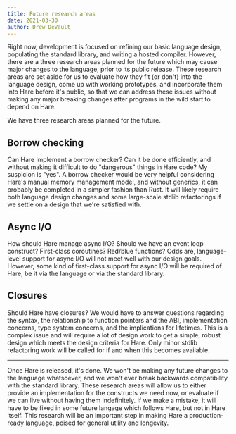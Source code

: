 ```yaml
---
title: Future research areas
date: 2021-03-30
author: Drew DeVault
---
```


Right now, development is focused on refining our basic language design,
populating the standard library, and writing a hosted compiler. However, there
are a three research areas planned for the future which may cause major changes
to the language, prior to its public release. These research areas are set aside
for us to evaluate how they fit (or don't) into the language design, come up
with working prototypes, and incorporate them into Hare before it's public, so
that we can address these issues without making any major breaking changes after
programs in the wild start to depend on Hare.

We have three research areas planned for the future.

## Borrow checking

Can Hare implement a borrow checker? Can it be done efficiently, and without
making it difficult to do "dangerous" things in Hare code? My suspicion is
"yes". A borrow checker would be very helpful considering Hare's manual memory
management model, and without generics, it can probably be completed in a
simpler fashion than Rust. It will likely require both language design changes
and some large-scale stdlib refactorings if we settle on a design that we're
satisfied with.

## Async I/O

How should Hare manage async I/O? Should we have an event loop construct?
First-class coroutines? Red/blue functions? Odds are, language-level support for
async I/O will not meet well with our design goals. However, some kind of
first-class support for async I/O will be required of Hare, be it via the
language or via the standard library.

## Closures

Should Hare have closures? We would have to answer questions regarding the
syntax, the relationship to function pointers and the ABI, implementation
concerns, type system concerns, and the implications for lifetimes. This is a
complex issue and will require a lot of design work to get a simple, robust
design which meets the design criteria for Hare. Only minor stdlib refactoring
work will be called for if and when this becomes available.

---

Once Hare is released, it's done. We won't be making any future changes to the
language whatsoever, and we won't ever break backwards compatibility with the
standard library. These research areas will allow us to either provide an
implementation for the constructs we need now, or evaluate if we can live
without having them indefinitely. If we make a mistake, it will have to be fixed
in some future langage which follows Hare, but not in Hare itself. This research
will be an important step in making Hare a production-ready language, poised for
general utility and longevity.
